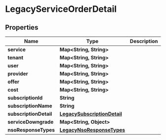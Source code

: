 

# LegacyServiceOrderDetail


## Properties

Name | Type | Description | Notes
------------ | ------------- | ------------- | -------------
**service** | **Map&lt;String, String&gt;** |  |  [optional]
**tenant** | **Map&lt;String, String&gt;** |  |  [optional]
**user** | **Map&lt;String, String&gt;** |  |  [optional]
**provider** | **Map&lt;String, String&gt;** |  |  [optional]
**offer** | **Map&lt;String, String&gt;** |  |  [optional]
**cost** | **Map&lt;String, String&gt;** |  |  [optional]
**subscriptionId** | **String** |  |  [optional]
**subscriptionName** | **String** |  |  [optional]
**subscriptionDetail** | [**LegacySubscriptionDetail**](LegacySubscriptionDetail.md) |  |  [optional]
**serviceDowngrade** | **Map&lt;String, Object&gt;** |  |  [optional]
**nsoResponseTypes** | [**LegacyNsoResponseTypes**](LegacyNsoResponseTypes.md) |  |  [optional]



